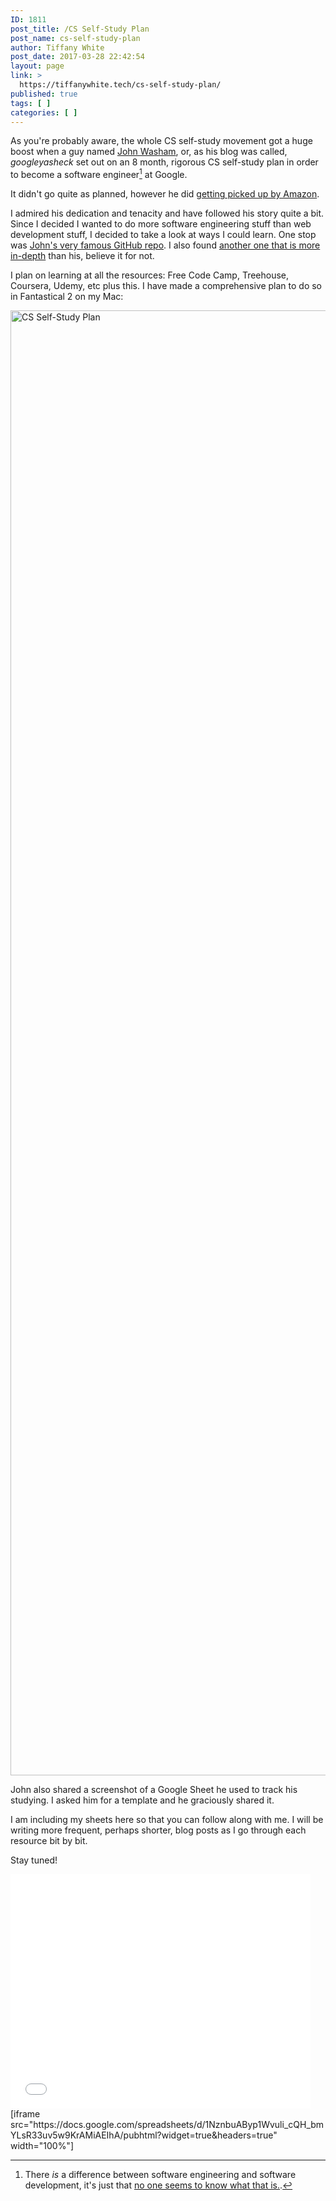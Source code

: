 ```yaml
---
ID: 1811
post_title: /CS Self-Study Plan
post_name: cs-self-study-plan
author: Tiffany White
post_date: 2017-03-28 22:42:54
layout: page
link: >
  https://tiffanywhite.tech/cs-self-study-plan/
published: true
tags: [ ]
categories: [ ]
---
```

As you're probably aware, the whole CS self-study movement got a huge boost when a guy named [John Washam](https://twitter.com/startupnextdoor), or, as his blog was called, *googleyasheck* set out on an 8 month, rigorous CS self-study plan in order to become a software engineer[^1] at Google.

It didn't go quite as planned, however he did [getting picked up by Amazon](https://startupnextdoor.com/ive-been-acquired-by-amazon/).

I admired his dedication and tenacity and have followed his story quite a bit. Since I decided I wanted to do more software engineering stuff than web development stuff, I decided to take a look at ways I could learn. One stop was [John's very famous GitHub repo](https://github.com/jwasham/coding-interview-university). I also found [another one that is more in-depth](https://github.com/open-source-society/computer-science) than his, believe it for not.

I plan on learning at all the resources: Free Code Camp, Treehouse, Coursera, Udemy, etc plus this. I have made a comprehensive plan to do so in Fantastical 2 on my Mac:

<img class="aligncenter size-full wp-image-1812" src="https://helloburgh.me/wp-content/uploads/2017/03/Screenshot2017-03-28_10-28-28_PM.compressed.jpg" alt="CS Self-Study Plan" width="3638" height="2344" />

John also shared a screenshot of a Google Sheet he used to track his studying. I asked him for a template and he graciously shared it.

I am including my sheets here so that you can follow along with me. I will be writing more frequent, perhaps shorter, blog posts as I go through each resource bit by bit.

Stay tuned!

<iframe width="480" height="375" src="//giphy.com/embed/vfwZekgobfEty" frameborder="0" webkitallowfullscreen="webkitallowfullscreen" mozallowfullscreen="mozallowfullscreen" allowfullscreen="allowfullscreen"></iframe>
[iframe src="https://docs.google.com/spreadsheets/d/1NznbuAByp1Wvuli_cQH_bmYLsR33uv5w9KrAMiAEIhA/pubhtml?widget=true&amp;headers=true" width="100%"]

[^1]: There *is* a difference between software engineering and software development, it's just that [no one seems to know what that is.](https://dev.to/oneearedmusic/what-does-it-mean-to-be-a-software-engineer).